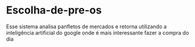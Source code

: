# Escolha-de-pre-os
Esse sistema analisa panfletos de mercados e retorna utilizando a inteligência artificial do google onde é mais interessante fazer a compra do dia
